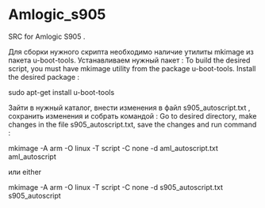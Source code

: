 # Amlogic_s905
SRC for Amlogic S905 .

Для сборки нужного скрипта необходимо наличие утилиты mkimage из пакета u-boot-tools.
Устанавливаем нужный пакет :
To build the desired script, you must have mkimage utility from the package u-boot-tools.
Install the desired package :

sudo apt-get install u-boot-tools

Зайти в нужный каталог, внести изменения в файл s905_autoscript.txt  , сохранить изменения и собрать командой :
Go to desired directory, make changes in the file s905_autoscript.txt, save the changes and run command :

mkimage -A arm -O linux -T script -C none -d aml_autoscript.txt aml_autoscript

или 
either

mkimage -A arm -O linux -T script -C none -d s905_autoscript.txt s905_autoscript



